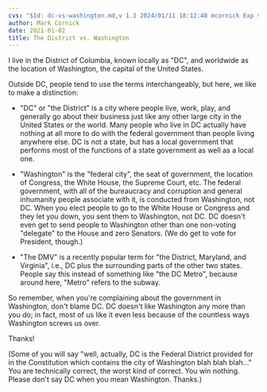 ```yaml
---
cvs: "$Id: dc-vs-washington.md,v 1.3 2024/01/11 18:12:48 mcornick Exp $"
author: Mark Cornick
date: 2021-01-02
title: The District vs. Washington
---
```

I live in the District of Columbia, known locally as "DC", and worldwide as the location of Washington, the capital of the United States.

Outside DC, people tend to use the terms interchangeably, but here, we like to make a distinction:

* "DC" or "the District" is a city where people live, work, play, and generally go about their business just like any other large city in the United States or the world. Many people who live in DC actually have nothing at all more to do with the federal government than people living anywhere else. DC is not a state, but has a local government that performs most of the functions of a state government as well as a local one.

* "Washington" is the "federal city", the seat of government, the location of Congress, the White House, the Supreme Court, etc. The federal government, with all of the bureaucracy and corruption and general inhumanity people associate with it, is conducted from Washington, not DC. When you elect people to go to the White House or Congress and they let you down, you sent them to Washington, not DC. DC doesn't even get to send people to Washington other than one non-voting "delegate" to the House and zero Senators. (We do get to vote for President, though.)

* "The DMV" is a recently popular term for "the District, Maryland, and Virginia", i.e., DC plus the surrounding parts of the other two states. People say this instead of something like "the DC Metro", because around here, "Metro" refers to the subway.

So remember, when you're complaining about the government in Washington, don't blame DC. DC doesn't like Washington any more than you do; in fact, most of us like it even less because of the countless ways Washington screws us over.

Thanks!

(Some of you will say "well, actually, DC is the Federal District provided for in the Constitution which contains the city of Washington blah blah blah..." You are technically correct, the worst kind of correct. You win nothing. Please don't say DC when you mean Washington. Thanks.)
